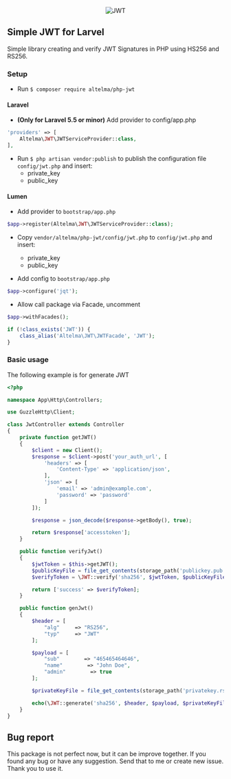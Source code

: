 <p align="center">
<img src="https://chathu.me/2017/08/28/jwt-introduction/banner.jpg" alt="JWT">
</p>

## Simple JWT for Larvel
Simple library creating and verify JWT Signatures in PHP using HS256 and RS256.

### Setup
- Run `$ composer require altelma/php-jwt`

#### Laravel

- **(Only for Laravel 5.5 or minor)** Add provider to config/app.php

```php
'providers' => [
    Altelma\JWT\JWTServiceProvider::class,
],
```

- Run `$ php artisan vendor:publish` to publish the configuration file `config/jwt.php` and insert:
    - private_key
    - public_key
    
#### Lumen

- Add provider to `bootstrap/app.php`

```php
$app->register(Altelma\JWT\JWTServiceProvider::class);
```

- Copy `vendor/altelma/php-jwt/config/jwt.php` to `config/jwt.php` and insert:
    - private_key
    - public_key

- Add config to `bootstrap/app.php`

```php
$app->configure('jqt');
```
- Allow call package via Facade, uncomment
```php
$app->withFacades();

if (!class_exists('JWT')) {
    class_alias('Altelma\JWT\JWTFacade', 'JWT');
}
```

### Basic usage

The following example is for generate JWT
```php
<?php

namespace App\Http\Controllers;

use GuzzleHttp\Client;

class JwtController extends Controller
{
    private function getJWT()
    {
        $client = new Client();
        $response = $client->post('your_auth_url', [
            'headers' => [
                'Content-Type' => 'application/json',
            ],
            'json' => [
                'email' => 'admin@example.com',
                'password' => 'password'
            ]
        ]);

        $response = json_decode($response->getBody(), true);

        return $response['accesstoken'];
    }

    public function verifyJwt()
    {
        $jwtToken = $this->getJWT();
        $publicKeyFile = file_get_contents(storage_path('publickey.pub'));
        $verifyToken = \JWT::verify('sha256', $jwtToken, $publicKeyFile);

        return ['success' => $verifyToken];
    }

    public function genJwt()
    {
        $header = [
            "alg"     => "RS256",
            "typ"     => "JWT"
        ];

        $payload = [
            "sub"        => "465465464646",
            "name"        => "John Doe",
            "admin"        => true
        ];

        $privateKeyFile = file_get_contents(storage_path('privatekey.rsa'));

        echo(\JWT::generate('sha256', $header, $payload, $privateKeyFile));
    }
}
```

## Bug report
This package is not perfect now, but it can be improve together. If you found any bug or have any suggestion.
Send that to me or create new issue. Thank you to use it.
